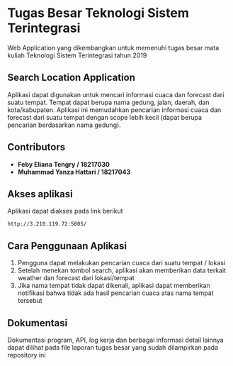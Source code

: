 # Tugas Besar Teknologi Sistem Terintegrasi
Web Application yang dikembangkan untuk memenuhi tugas besar mata kuliah Teknologi Sistem Terintegrasi tahun 2019

## Search Location Application
Aplikasi dapat digunakan untuk mencari informasi cuaca dan forecast dari suatu tempat. Tempat dapat berupa nama gedung, jalan, daerah, dan kota/kabupaten. Aplikasi ini memudahkan pencarian informasi cuaca dan forecast dari suatu tempat dengan scope lebih kecil (dapat berupa pencarian berdasarkan nama gedung).

## Contributors
* **Feby Eliana Tengry / 18217030**
* **Muhammad Yanza Hattari / 18217043**

## Akses aplikasi
Aplikasi dapat diakses pada link berikut

```
http://3.210.119.72:5005/
```

## Cara Penggunaan Aplikasi
1. Pengguna dapat melakukan pencarian cuaca dari suatu tempat / lokasi
2. Setelah menekan tombol search, aplikasi akan memberikan data terkait weather dan forecast dari lokasi/tempat
3. Jika nama tempat tidak dapat dikenali, aplikasi dapat memberikan notifikasi bahwa tidak ada hasil pencarian cuaca atas nama tempat tersebut

## Dokumentasi
Dokumentasi program, API, log kerja dan berbagai informasi detail lainnya dapat dilihat pada file laporan tugas besar yang sudah dilampirkan pada repository ini
